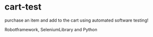 # cart-test

purchase an item and add to the cart using automated software testing!

Robotframework, SeleniumLibrary and Python
